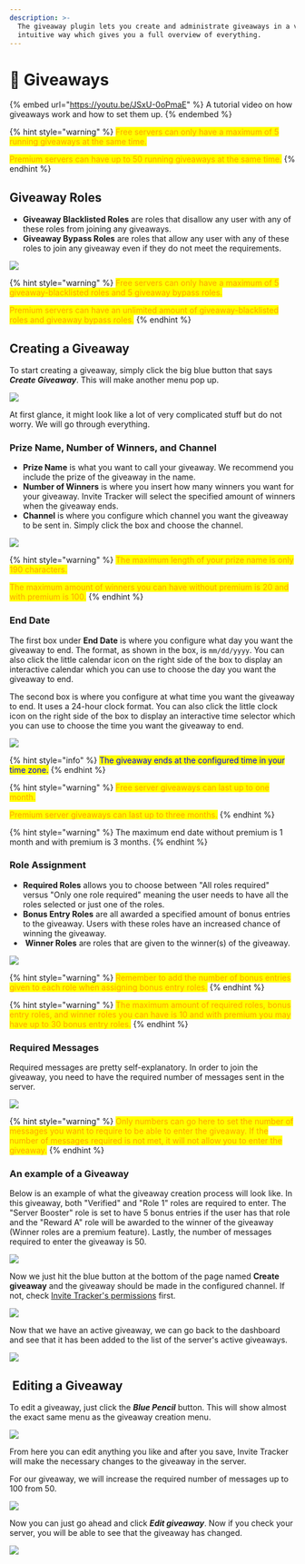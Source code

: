 ```yaml
---
description: >-
  The giveaway plugin lets you create and administrate giveaways in a very
  intuitive way which gives you a full overview of everything.
---
```


# 🎉 Giveaways



{% embed url="https://youtu.be/JSxU-0oPmaE" %}
A tutorial video on how giveaways work and how to set them up.
{% endembed %}

{% hint style="warning" %}
<mark style="color:orange;">Free servers can only have a maximum of 5 running giveaways at the same time.</mark>

<mark style="color:orange;">Premium servers can have up to 50 running giveaways at the same time.</mark>
{% endhint %}

## Giveaway Roles

* **Giveaway Blacklisted Roles** are roles that disallow any user with any of these roles from joining any giveaways.
* **Giveaway Bypass Roles** are roles that allow any user with any of these roles to join any giveaway even if they do not meet the requirements.

![](../../.gitbook/assets/GiveawayGeneralSettings.png)

{% hint style="warning" %}
<mark style="color:orange;">Free servers can only have a maximum of 5 giveaway-blacklisted roles and 5 giveaway bypass roles.</mark>

<mark style="color:orange;">Premium servers can have an unlimited amount of giveaway-blacklisted roles and giveaway bypass roles.</mark>
{% endhint %}

## Creating a Giveaway

To start creating a giveaway, simply click the big blue button that says _**Create Giveaway**_. This will make another menu pop up.

![](../../.gitbook/assets/GiveawayOverview.png)

At first glance, it might look like a lot of very complicated stuff but do not worry. We will go through everything.

### Prize Name, Number of Winners, and Channel

* **Prize Name** is what you want to call your giveaway. We recommend you include the prize of the giveaway in the name.
* **Number of Winners** is where you insert how many winners you want for your giveaway. Invite Tracker will select the specified amount of winners when the giveaway ends.
* **Channel** is where you configure which channel you want the giveaway to be sent in. Simply click the box and choose the channel.

![](../../.gitbook/assets/GiveawayRow1.png)

{% hint style="warning" %}
<mark style="color:orange;">The maximum length of your prize name is only 190 characters.</mark>

<mark style="color:orange;">The maximum amount of winners you can have without premium is 20 and with premium is 100.</mark>
{% endhint %}

### End Date

The first box under **End Date** is where you configure what day you want the giveaway to end. The format, as shown in the box, is `mm/dd/yyyy`. You can also click the little calendar icon on the right side of the box to display an interactive calendar which you can use to choose the day you want the giveaway to end.

The second box is where you configure at what time you want the giveaway to end. It uses a 24-hour clock format. You can also click the little clock icon on the right side of the box to display an interactive time selector which you can use to choose the time you want the giveaway to end.

![](../../.gitbook/assets/GiveawayRow2.png)

{% hint style="info" %}
<mark style="color:blue;">The giveaway ends at the configured time in your time zone.</mark>
{% endhint %}

{% hint style="warning" %}
<mark style="color:orange;">Free server giveaways can last up to one month.</mark>&#x20;

<mark style="color:orange;">Premium server giveaways can last up to three months.</mark>
{% endhint %}

{% hint style="warning" %}
The maximum end date without premium is 1 month and with premium is 3 months.
{% endhint %}

### Role Assignment

* **Required Roles** allows you to choose between "All roles required" versus "Only one role required" meaning the user needs to have all the roles selected or just one of the roles.
* **Bonus Entry Roles** are all awarded a specified amount of bonus entries to the giveaway. Users with these roles have an increased chance of winning the giveaway.
* <img src="../../.gitbook/assets/image (31).png" alt="" data-size="line"> **Winner Roles** are roles that are given to the winner(s) of the giveaway.

![](../../.gitbook/assets/GiveawayRow3.png)

{% hint style="warning" %}
<mark style="color:orange;">Remember to add the number of bonus entries given to each role when assigning bonus entry roles.</mark>
{% endhint %}

{% hint style="warning" %}
<mark style="color:orange;">The maximum amount of required roles, bonus entry roles, and winner roles you can have is 10 and with premium you may have up to 30 bonus entry roles.</mark>
{% endhint %}

### Required Messages

Required messages are pretty self-explanatory. In order to join the giveaway, you need to have the required number of messages sent in the server.

![](../../.gitbook/assets/GiveawayRow4.png)

{% hint style="warning" %}
<mark style="color:orange;">Only numbers can go here to set the number of messages you want to require to be able to enter the giveaway. If the number of messages required is not met, it will not allow you to enter the giveaway.</mark>
{% endhint %}

### An example of a Giveaway

Below is an example of what the giveaway creation process will look like. In this giveaway, both "Verified" and "Role 1" roles are required to enter. The "Server Booster" role is set to have 5 bonus entries if the user has that role and the "Reward A" role will be awarded to the winner of the giveaway (Winner roles are a premium feature). Lastly, the number of messages required to enter the giveaway is 50.

![](<../../.gitbook/assets/GiveawaySample (1).png>)

Now we just hit the blue button at the bottom of the page named **Create giveaway** and the giveaway should be made in the configured channel. If not, check [Invite Tracker's permissions](../../faq.md#what-are-the-required-permissions-for-invite-tracker) first.

![](../../.gitbook/assets/GiveawaySampleDC.png)

Now that we have an active giveaway, we can go back to the dashboard and see that it has been added to the list of the server's active giveaways.

![](../../.gitbook/assets/GiveawaySampleDash.png)

## <img src="../../.gitbook/assets/image (59).png" alt="" data-size="line"> Editing a Giveaway

To edit a giveaway, just click the _**Blue Pencil**_ button. This will show almost the exact same menu as the giveaway creation menu.

![](../../.gitbook/assets/GiveawaySampleEdit.png)

From here you can edit anything you like and after you save, Invite Tracker will make the necessary changes to the giveaway in the server.

For our giveaway, we will increase the required number of messages up to 100 from 50.

![](../../.gitbook/assets/GiveawaySampleEditMR.png)

Now you can just go ahead and click _**Edit giveaway**_. Now if you check your server, you will be able to see that the giveaway has changed.

![](../../.gitbook/assets/GiveawaySampleDCEdit.png)
